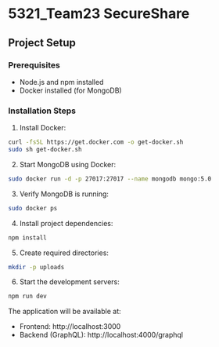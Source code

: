 # 5321_Team23 SecureShare

## Project Setup

### Prerequisites
- Node.js and npm installed
- Docker installed (for MongoDB)

### Installation Steps

1. Install Docker:
```bash
curl -fsSL https://get.docker.com -o get-docker.sh
sudo sh get-docker.sh
```

2. Start MongoDB using Docker:
```bash
sudo docker run -d -p 27017:27017 --name mongodb mongo:5.0
```

3. Verify MongoDB is running:
```bash
sudo docker ps
```

4. Install project dependencies:
```bash
npm install
```

5. Create required directories:
```bash
mkdir -p uploads
```

6. Start the development servers:
```bash
npm run dev
```

The application will be available at:
- Frontend: http://localhost:3000
- Backend (GraphQL): http://localhost:4000/graphql